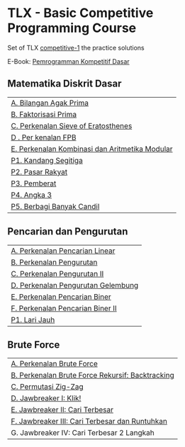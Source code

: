 # TLX - Basic Competitive Programming Course

Set of TLX [competitive-1](https://tlx.toki.id/courses/competitive-1) the practice solutions

E-Book: [Pemrogramman Kompetitif Dasar](https://osn.toki.id/arsip/download-pkd)

## Matematika Diskrit Dasar

| |
|-|
| [A. Bilangan Agak Prima](2_a) |
| [B. Faktorisasi Prima](2_b) |
| [C. Perkenalan Sieve of Eratosthenes](2_c) |
| [D . Per kenalan FPB](2_d) |
| [E. Perkenalan Kombinasi dan Aritmetika Modular](2_e) |
| [P1. Kandang Segitiga](2_p1) |
| [P2. Pasar Rakyat](2_p2) |
| [P3. Pemberat](2_p3) |
| [P4. Angka 3](2_p4) |
| [P5. Berbagi Banyak Candil](2_p5) |

## Pencarian dan Pengurutan

| |
|-|
| [A. Perkenalan Pencarian Linear](3_a) |
| [B. Perkenalan Pengurutan](3_b) |
| [C. Perkenalan Pengurutan II](3_c) |
| [D. Perkenalan Pengurutan Gelembung](3_d) |
| [E. Perkenalan Pencarian Biner](3_e) |
| [F. Perkenalan Pencarian Biner II](3_d) |
| [P1. Lari Jauh](3_p1) |

## Brute Force

| |
|-|
| [A. Perkenalan Brute Force](4_a) |
| [B. Perkenalan Brute Force Rekursif: Backtracking](4_b) |
| [C. Permutasi Zig-Zag](4_c) |
| [D. Jawbreaker I: Klik!](4_d) |
| [E. Jawbreaker II: Cari Terbesar](4_e) |
| [F. Jawbreaker III: Cari Terbesar dan Runtuhkan](4_f) |
| G. Jawbreaker IV: Cari Terbesar 2 Langkah |
